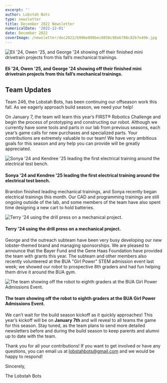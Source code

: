 ```yaml
---
excerpt: ''
author: Lobstah Bots
type: newsletter
title: December 2022 Newsletter
numericalDate: '2022-12-01'
date: December 2022
coverImage: /newsletter/dec2022/b996e890bec8050c98e6708c82b7e49b.jpg
---
```


![Eli '24, Owen '25, and George '24 showing off their finished mini drivetrain projects from this fall’s mechanical trainings.](/newsletter/dec2022/b996e890bec8050c98e6708c82b7e49b.jpg)
#### Eli '24, Owen '25, and George '24 showing off their finished mini drivetrain projects from this fall’s mechanical trainings.

## Team Updates

Team 246, the Lobstah Bots, has been continuing our offseason work this fall. As we eagerly approach build season, we need your help!

On January 7, the team will learn this year’s FIRST® Robotics Challenge and begin the process of prototyping and constructing our robot. Although we currently have some tools and parts in our lab from previous seasons, each year’s game calls for new purchases and specialized parts. Your contributions are extremely valuable to our team! We have very ambitious goals for this season and any help you can provide will be greatly appreciated.

![Sonya '24 and Kendree '25 leading the first electrical training around the electrical test bench.](/newsletter/dec2022/862b206472f447a8777807c0f38298a2.jpg)
#### Sonya '24 and Kendree '25 leading the first electrical training around the electrical test bench.

Brandon finished leading mechanical trainings, and Sonya recently began electrical trainings this month. Our CAD and programming trainings are still ongoing outside of the lab, and some members of the team have also spent time designing a new cart to hold batteries.

![Terry '24 using the drill press on a mechanical project.](/newsletter/dec2022/0465302a0d53058a6a976ae703d1bf6b.jpg)
#### Terry '24 using the drill press on a mechanical project.

George and the outreach subteam have been very busy developing our new lobster-themed brand and managing sponsorships. We are pleased to announce that the Bayer Fund and the Gene Haas Foundation have provided the team with grants this year. The subteam and other members also recently volunteered at the BUA "Girl Power" STEM admission event last week; we showed our robot to prospective 8th graders and had fun helping them drive it around the BUA gym.

![The team showing off the robot to eighth graders at the BUA Girl Power Admissions Event.](/newsletter/dec2022/ac4b0ff83cadc92301b0391bec2a5519.jpg)
#### The team showing off the robot to eighth graders at the BUA Girl Power Admissions Event.

We can’t wait for the build season kickoff as it quickly approaches! This year’s kickoff will be on **January 7th** and will reveal to all teams the game for this season. Stay tuned, as the team plans to send more detailed newsletters before and during the build season to keep parents and alumni up to date with the team. 

Thank you for all your contributions! If you want to get involved or have any questions, you can email us at [lobstahbots@gmail.com](mailto:lobstahbots@gmail.com) and we would be happy to respond!

Sincerely,

The Lobstah Bots

